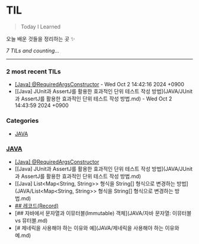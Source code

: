 # TIL
> Today I Learned

오늘 배운 것들을 정리하는 곳 ✨


_7 TILs and counting..._

---

### 2 most recent TILs

- [[Java] @RequiredArgsConstructor](JAVA/@RequiredArgsConstructor.md) - Wed Oct 2 14:42:16 2024 +0900
- [[Java] JUnit과 AssertJ를 활용한 효과적인 단위 테스트 작성 방법](JAVA/JUnit과 AssertJ를 활용한 효과적인 단위 테스트 작성 방법.md) - Wed Oct 2 14:43:59 2024 +0900

### Categories

- [JAVA](#JAVA)

### [JAVA](#JAVA)
- [[Java] @RequiredArgsConstructor](JAVA/@RequiredArgsConstructor.md)
- [[Java] JUnit과 AssertJ를 활용한 효과적인 단위 테스트 작성 방법](JAVA/JUnit과 AssertJ를 활용한 효과적인 단위 테스트 작성 방법.md)
- [[Java] List<Map<String, String>> 형식을 String[] 형식으로 변경하는 방법](JAVA/List<Map<String, String>> 형식을 String[] 형식으로 변경하는 방법.md)
- [## 레코드(Record)](JAVA/레코드(Record).md)
- [## 자바에서 문자열과 이뮤터블(Immutable) 객체](JAVA/자바 문자열: 이뮤터블 vs 뮤터블.md)
- [# 제네릭을 사용해야 하는 이유와 예](JAVA/제네릭을 사용해야 하는 이유와 예.md)


